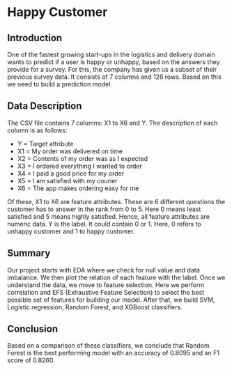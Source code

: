 # Happy Customer
## Introduction
One of the fastest growing start-ups in the logistics and delivery domain wants to predict if a user is happy or unhappy, based on the answers they provide for a survey. For this, the company has given us a subset of their previous survey data. It consists of 7 columns and 126 rows. Based on this we need to build a prediction model.

## Data Description
The CSV file contains 7 columns: X1 to X6 and Y. The description of each column is as follows:
* Y = Target attribute 
* X1 = My order was delivered on time
* X2 = Contents of my order was as I expected
* X3 = I ordered everything I wanted to order
* X4 = I paid a good price for my order
* X5 = I am satisfied with my courier
* X6 = The app makes ordering easy for me

Of these, X1 to X6 are feature attributes. These are 6 different questions the customer has to answer in the rank from 0 to 5.  Here 0 means least satisfied and 5 means highly satisfied. Hence, all feature attributes are numeric data. Y is the label. It could contain 0 or 1. Here, 0 refers to unhappy customer and 1 to happy customer. 

## Summary
Our project starts with EDA where we check for null value and data imbalance. We then plot the relation of each feature with the label. Once we understand the data, we move to feature selection. Here we perform correlation and EFS (Exhaustive Feature Selection) to select the best possible set of features for building our model. After that, we build SVM, Logistic regression, Random Forest, and XGBoost classifiers.

## Conclusion
Based on a comparison of these classifiers, we conclude that Random Forest is the best performing model with an accuracy of 0.8095 and an F1 score of 0.8260.
